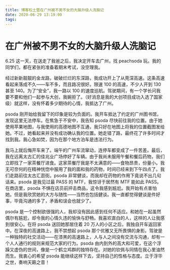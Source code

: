 ```yaml
---
title: 博客松土暨在广州被不男不女的大脑升级人洗脑记
date: 2020-06-29 13:19:00
tags:
---
```

# 在广州被不男不女的大脑升级人洗脑记 

6.25 这一天，在送走了我爸之后，我决定开车去广州，找 peachsoda 玩。我的同学们，都在紧张的准备着期末考试，没空理我。

经过新新靓靓的金龙路，破破烂烂的东深路，我成功开上了从莞深高速。这条高速看起来落成不久——车不多，而且路况很好。限速 100 的高速，不少人开到 130 甚至 140。为了“安全”，我一路以 100 的速度巡航。驾驶期间，有一个学长问我要不要和他们一起参与大创，我婉拒了。（好消息是我的大创项目成功入选了国家级）就这样，没有怀着多少期待的心情，我抵达了广州。

psoda 刚开始给我留下的印象是较为负面的。我开车抵达了约定的广州图书馆，发现这里无法停车。在焦急于不安中，我告知 psoda 尽快前往我的位置。由于她使用苹果地图，与我使用的高德地图不互通，我只好在地图上将我的位置截图发给她。不过，她看起来并没有成功确认我的位置。她走错了路，最终花了许多时间才找到我。我心急如焚，因为在那个地方泊车是违法行为。

我马上就后悔开车来了。端午的广州车流窜动，连停车都变成了一件苦差。最后，我在远离太古汇的佳兆业广场停好了车辆。由于我尚未服用午餐和餐后药物，我们立即找了一家茶餐厅进食。这家茶餐厅我是不太满意的——食物昂贵，份量小。我无可奈何的在精神恍惚中服用了我的面和我的药物，时间已经来到下午四点了。我们走路前往太古汇逛街。psoda 非常健谈，而我却在药物的作用下竟说不出几句话来。psoda 是我见过最 PASS 的 MTF，我惊讶于居然有 MTF 能如此 PASS。在商店里，psoda 不惧在店员前抨击商品，这令我感到尴尬。我开始有点害怕她。但是我欣赏她的大方与随性——当然也包括健谈。我一直都觉得健谈是件好事，毕竟沟通的多了，矛盾和误会也就少了。

psoda 是一个控制欲很强的人，我却没有因此感到任何不适应。和她在一起虽然偶尔有尴尬，却令我的心情久违的愉快与舒畅。我喜欢直白的人，这样的人让我感到很安心。在将 psoda 送回她那居住着 20 万人的小区之后，我独自开车返回家中。在深夜的高速路上，我不禁想起 psoda 那个优雅又无所畏惧的身影。驾驶是一种独特的社交活动——在漆黑的高速路上，人与人之间没有交流与沟通，却有一个人人通行的规则来规范大家的行为。psoda 由内到外的高大和可爱，在这个浮躁又虚伪的世间，像是一个鹤立鸡群的独特存在。对她的钦佩与同情在我心里油然而生。我衷心的希望 psoda 能继续这样下去，坚持自己的性格与态度。立于浮华之世，奏响天籁之音！


